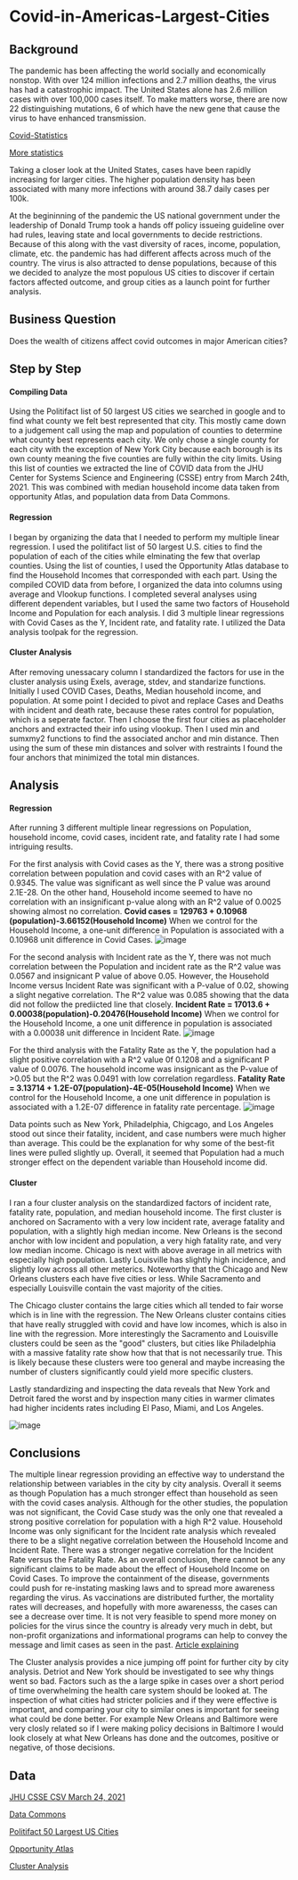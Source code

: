 # Covid-in-Americas-Largest-Cities
## Background
The pandemic has been affecting the world socially and economically nonstop. With over 124 million infections and 2.7 million deaths, the virus has had a catastrophic impact. The United States alone has 2.6 million cases with over 100,000 cases itself. To make matters worse, there are now 22 distinguishing mutations, 6 of which have the new gene that cause the virus to have enhanced transmission.

[Covid-Statistics](https://www.medicalnewstoday.com/articles/live-updates-coronavirus-covid-19#1)

[More statistics](https://www.nature.com/articles/d41586-020-00502-w)

Taking a closer look at the United States,  cases have been rapidly increasing for larger cities. The higher population density has been associated with many more infections with around 38.7 daily cases per 100k.

At the begininning of the pandemic the US national government under the leadership of Donald Trump took a hands off policy issueing guideline over had rules, leaving state and local governments to decide restrictions. Because of this along with the vast diversity of races, income, population, climate, etc. the pandemic has had different affects across much of the country. The virus is also attracted to dense populations, because of this we decided to analyze the most populous US cities to discover if certain factors affected outcome, and group cities as a launch point for further analysis.

## Business Question
Does the wealth of citizens affect covid outcomes in major American cities?
## Step by Step
#### Compiling Data
Using the Politifact list of 50 largest US cities we searched in google and to find what county we felt best represented that city. This mostly came down to a judgement call using the map and population of counties to determine what county best represents each city. We only chose a single county for each city with the exception of New York City because each borough is its own county meaning the five counties are fully within the city limits.
Using this list of counties we extracted the line of COVID data from the JHU Center for Systems Science and Engineering (CSSE) entry from March 24th, 2021. This was combined with median household income data taken from opportunity Atlas, and population data from Data Commons.
#### Regression
I began by organizing the data that I needed to perform my multiple linear regression. I used the politifact list of 50 largest U.S. cities to find the population of each of the cities while elminating the few that overlap counties. Using the list of counties, I used the Opportunity Atlas database to find the Household Incomes that corresponded with each part. Using the compiled COVID data from before, I organized the data into columns using average and Vlookup functions. I completed several analyses using different dependent variables, but I used the same two factors of Household Income and Population for each analysis. I did 3 multiple linear regressions with Covid Cases as the Y, Incident rate, and fatality rate. I utilized the Data analysis toolpak for the regression.
#### Cluster Analysis
After removing unessacary column I standardized the factors for use in the cluster analysis using Exels, average, stdev, and standarize functions. Initially I used COVID Cases, Deaths, Median household income, and population. At some point I decided to pivot and replace Cases and Deaths with incident and death rate, because these rates control for population, which is a seperate factor. Then I choose the first four cities as placeholder anchors and extracted their info using vlookup. Then I used min and sumxmy2 functions to find the associated anchor and min distance. Then using the sum of these min distances and solver with restraints I found the four anchors that minimized the total min distances. 
## Analysis
#### Regression
After running 3 different multiple linear regressions on Population, household income, covid cases, incident rate, and fatality rate I had some intriguing results. 

For the first analysis with Covid cases as the Y, there was a strong positive correlation between population and covid cases with an R^2 value of 0.9345. The value was significant as well since the P value was around 2.1E-28. On the other hand, Household income seemed to have no correlation with an insignificant p-value along with an R^2 value of 0.0025 showing almost no correlation. 
**Covid cases = 129763 + 0.10968 (population)-3.66152(Household Income)** 
When we control for the Household Income, a one-unit difference in Population is associated with a 0.10968 unit difference in Covid Cases.
![image](https://user-images.githubusercontent.com/78445017/112768723-62a50300-8feb-11eb-8220-c3dadc6cfc09.png)


For the second analysis with Incident rate as the Y, there was not much correlation between the Population and incident rate as the R^2 value was 0.0567 and insignicant P value of above 0.05. However, the Household Income versus Incident Rate was significant with a P-value of 0.02, showing a slight negative correlation. The R^2 value was 0.085 showing that the data did not follow the prediicted line that closely. 
**Incident Rate = 17013.6 + 0.00038(population)-0.20476(Household Income)**
When we control for the Household Income, a one unit difference in population is associated with a 0.00038 unit difference in Incident Rate. 
![image](https://user-images.githubusercontent.com/78445017/112768708-499c5200-8feb-11eb-857d-dc5bb48b2b48.png)


For the third analysis with the Fatality Rate as the Y, the population had a slight positive correlation with a R^2 value 0f 0.1208 and a significant P value of 0.0076. The household income was insignicant as the P-value of >0.05 but the R^2 was 0.0491 with low correlation regardless.
**Fatality Rate = 3.13714 + 1.2E-07(population)-4E-05(Household Income)**
When we control for the Household Income, a one unit difference in population is associated with a 1.2E-07 difference in fatality rate percentage. 
![image](https://user-images.githubusercontent.com/78445017/112768697-3a1d0900-8feb-11eb-997e-747bc00cb9a4.png)

Data points such as New York, Philadelphia, Chigcago, and Los Angeles stood out since their fatality, incident, and case numbers were much higher than average. This could be the explanation for why some of the best-fit lines were pulled slightly up. Overall, it seemed that Population had a much stronger effect on the dependent variable than Household income did. 
#### Cluster
I ran a four cluster analysis on the standardized factors of incident rate, fatality rate, population, and median household income. The first cluster is anchored on Sacramento with a very low incident rate, average fatality and population, with a slightly high median income. New Orleans is the second anchor with low incident and population, a very high fatality rate, and very low median income. Chicago is next with above average in all metrics with especially high population. Lastly Louisville has slightly high incidence, and slightly low across all other meterics. Noteworthy that the Chicago and New Orleans clusters each have five cities or less. While Sacramento and especially Louisville contain the vast majority of the cities. 

The Chicago cluster contains the large cities which all tended to fair worse which is in line with the regression. The New Orleans cluster contains cities that have really struggled with covid and have low incomes, which is also in line with the regression.
More interestingly the Sacramento and Louisville clusters could be seen as the "good" clusters, but cities like Philadelphia with a massive fatality rate show how that that is not necessarily true. This is likely because these clusters were too general and maybe increasing the number of clusters significantly could yield more specific clusters.

Lastly standardizing and inspecting the data reveals that New York and Detroit fared the worst and by inspection many cities in warmer climates had higher incidents rates including El Paso, Miami, and Los Angeles. 

![image](https://user-images.githubusercontent.com/78045592/112733033-f1465100-8f13-11eb-9575-e576cf7f59f2.png)

## Conclusions
The multiple linear regression providing an effective way to understand the relationship between variables in the city by city analysis. Overall it seems as though Population has a much stronger effect than household as seen with the covid cases analysis. Although for the other studies, the population was not significant, the Covid Case study was the only one that revealed a strong positive correlation for population with a high R^2 value. Household Income was only significant for the Incident rate analysis which revealed there to be a slight negative correlation between the Household Income and Incident Rate. There was a stronger negative correlation for the Incident Rate versus the Fatality Rate. As an overall conclusion, there cannot be any significant claims to be made about the effect of Household Income on Covid Cases. To improve the containment of the disease, governments could push for re-instating masking laws and to spread more awareness regarding the virus. As vaccinations are distributed further, the mortality rates will decreases, and hopefully with more awarenesss, the cases can see a decrease over time. It is not very feasible to spend more money on policies for the virus since the country is already very much in debt, but non-profit organizations and informational programs can help to convey the message and limit cases as seen in the past. [Article explaining](https://www.brookings.edu/blog/up-front/2020/03/25/where-is-the-u-s-government-getting-all-the-money-its-spending-in-the-coronavirus-crisis/)

The Cluster analysis provides a nice jumping off point for further city by city analysis. Detriot and New York should be investigated to see why things went so bad. Factors such as the a large spike in cases over a short period of time overwhelming the health care system should be looked at. The inspection of what cities had stricter policies and if they were effective is important, and comparing your city to similar ones is important for seeing what could be done better. For example New Orleans and Baltimore were very closly related so if I were making policy decisions in Baltimore I would look closely at what New Orleans has done and the outcomes, positive or negative, of those decisions. 

## Data
[JHU CSSE CSV March 24, 2021](https://github.com/CSSEGISandData/COVID-19/blob/master/csse_covid_19_data/csse_covid_19_daily_reports_us/03-24-2021.csv)

[Data Commons](https://datacommons.org/place/geoId/06037)

[Politifact 50 Largest US Cities](https://www.politifact.com/largestcities/)

[Opportunity Atlas](https://www.opportunityatlas.org/)

[Cluster Analysis](https://github.com/cmclane1/Covid-in-Americas-Largest-Cities/blob/main/Covid_Cities_Cluster.xlsx)
